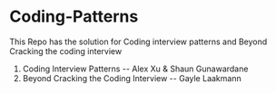 # Coding-Patterns
This Repo has the solution for Coding interview patterns and Beyond Cracking the coding interview
1. Coding Interview Patterns -- Alex Xu & Shaun Gunawardane
2. Beyond Cracking the Coding Interview -- Gayle Laakmann

